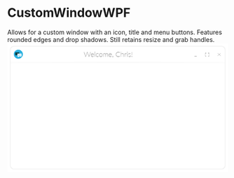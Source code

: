 # CustomWindowWPF
Allows for a custom window with an icon, title and menu buttons. Features rounded edges and drop shadows. Still retains resize and grab handles.
![](Images/screen.png)